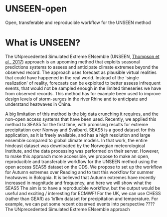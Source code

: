 # UNSEEN-open
 Open, transferable and reproducible workflow for the UNSEEN method

# What is UNSEEN?
The UNprecedented Simulated Extreme ENsemble (UNSEEN, [Thompson et al., 2017](https://www.nature.com/articles/s41467-017-00275-3)) approach is an upcoming method that exploits seasonal predictions systems to assess and anticipate climate extremes beyond the observed record. The approach uses forecast as plausible virtual realities that could have happened in the real world. Instead of the `single realization' of reality, forecasts can be exploited to better assess infrequent events, that would not be sampled enough in the limited timeseries we have from observed records. This method has for example been used to improve design levels of storm-surges in the river Rhine and to anticipate and understand heatwaves in China. 



   

A big limitation of this method is the big data crunching it requires, and the non-open access systems that have been used. Recently, we applied this method to SEAS5 for the first time, with promising results for extreme precipitation over Norway and Svalbard. SEAS5 is a good dataset for this application, as it is freely available, and has a high resolution and large ensemble compared to global climate models. In that work, the entire hindcast dataset was downloaded by the Norwegian meteorological Institute, and the data processing was performed on their server. However, to make this approach more accessible, we propose to make an open, reproducible and transferable workflow for the UNSEEN method using the open access SEAS5 dataset on the CDS. 
We propose to set up the workflow for Autumn extremes over Reading and to test this workflow for summer heatwaves in Bolognia. It is believed that Autumn extremes have recently increased in magnitude and frequency, and here we will show what the SEAS5 The aim is to have a reproducible workflow, but the output would be useful and exciting / interesting for ECMWF! 
For the UK, we can use CHESS (rather than GEAR) as 1x1km dataset for precipitation and temperature. For example, we can put some recent observed events into perspective ????
The UNprecedented Simulated Extreme ENsemble approach 
